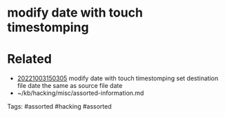 # modify date with touch timestomping

# Related
- [20221003150305](/zet/20221003150305/README.md) modify date with touch timestomping set destination file date the same as source file date
- ~/kb/hacking/misc/assorted-information.md

Tags:
    #assorted #hacking #assorted
